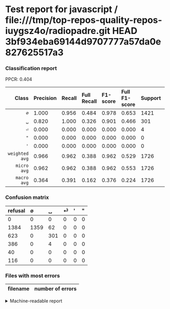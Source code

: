 # Test report for javascript / file:///tmp/top-repos-quality-repos-iuygsz4o/radiopadre.git HEAD 3bf934eba69144d9707777a57da0e827625517a3

### Classification report

PPCR: 0.404

| Class | Precision | Recall | Full Recall | F1-score | Full F1-score | Support | Full Support | PPCR |
|------:|:----------|:-------|:------------|:---------|:---------|:--------|:-------------|:-----|
| `∅` | 1.000| 0.956| 0.484| 0.978| 0.653| 1421| 2805| 0.507 |
| `␣` | 0.820| 1.000| 0.326| 0.901| 0.466| 301| 924| 0.326 |
| `⏎` | 0.000| 0.000| 0.000| 0.000| 0.000| 4| 390| 0.010 |
| `"` | 0.000| 0.000| 0.000| 0.000| 0.000| 0| 116| 0.000 |
| `'` | 0.000| 0.000| 0.000| 0.000| 0.000| 0| 40| 0.000 |
| `weighted avg` | 0.966| 0.962| 0.388| 0.962| 0.529| 1726| 4275| 0.404 |
| `micro avg` | 0.962| 0.962| 0.388| 0.962| 0.553| 1726| 4275| 0.404 |
| `macro avg` | 0.364| 0.391| 0.162| 0.376| 0.224| 1726| 4275| 0.404 |

### Confusion matrix

|refusal|  ∅| ␣| ⏎| '| "| 
|:---|:---|:---|:---|:---|:---|
|0 |0 |0 |0 |0 |0 |
|1384 |1359 |62 |0 |0 |0 |
|623 |0 |301 |0 |0 |0 |
|386 |0 |4 |0 |0 |0 |
|40 |0 |0 |0 |0 |0 |
|116 |0 |0 |0 |0 |0 |

### Files with most errors

| filename | number of errors|
|:----:|:-----|

<details>
    <summary>Machine-readable report</summary>
```json
{
  "cl_report": {"\"": {"f1-score": 0.0, "precision": 0.0, "recall": 0.0, "support": 0}, "\u0027": {"f1-score": 0.0, "precision": 0.0, "recall": 0.0, "support": 0}, "macro avg": {"f1-score": 0.3757790893034076, "precision": 0.3640326975476839, "recall": 0.3912737508796622, "support": 1726}, "micro avg": {"f1-score": 0.9617612977983777, "precision": 0.9617612977983777, "recall": 0.9617612977983777, "support": 1726}, "weighted avg": {"f1-score": 0.9620910267296878, "precision": 0.966320515532598, "recall": 0.9617612977983777, "support": 1726}, "\u2205": {"f1-score": 0.9776978417266187, "precision": 1.0, "recall": 0.956368754398311, "support": 1421}, "\u23ce": {"f1-score": 0.0, "precision": 0.0, "recall": 0.0, "support": 4}, "\u2423": {"f1-score": 0.9011976047904192, "precision": 0.8201634877384196, "recall": 1.0, "support": 301}},
  "cl_report_full": {"\"": {"f1-score": 0.0, "precision": 0.0, "recall": 0.0, "support": 116}, "\u0027": {"f1-score": 0.0, "precision": 0.0, "recall": 0.0, "support": 40}, "macro avg": {"f1-score": 0.22380858838735027, "precision": 0.3640326975476839, "recall": 0.16204991087344028, "support": 4275}, "micro avg": {"f1-score": 0.5532411264789203, "precision": 0.9617612977983777, "recall": 0.3883040935672515, "support": 4275}, "weighted avg": {"f1-score": 0.5290749450678645, "precision": 0.8334107748936374, "recall": 0.3883040935672515, "support": 4275}, "\u2205": {"f1-score": 0.6527377521613833, "precision": 1.0, "recall": 0.4844919786096257, "support": 2805}, "\u23ce": {"f1-score": 0.0, "precision": 0.0, "recall": 0.0, "support": 390}, "\u2423": {"f1-score": 0.466305189775368, "precision": 0.8201634877384196, "recall": 0.32575757575757575, "support": 924}},
  "ppcr": 0.4037426900584795
}
```
</details>
